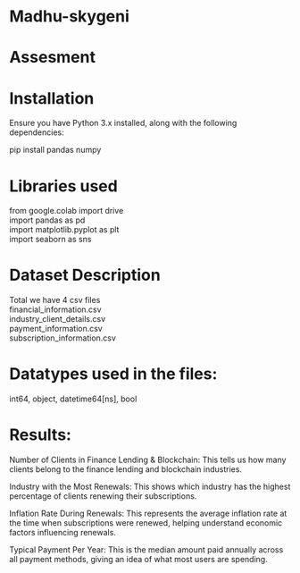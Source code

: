 # Madhu-skygeni

<h1>Assesment</h1>

<h1>Installation</h1>
Ensure you have Python 3.x installed, along with the following dependencies:

pip install pandas numpy

<h1>Libraries used</h1>
from google.colab import drive<br>
import pandas as pd<br>
import matplotlib.pyplot as plt<br>
import seaborn as sns<br>

<h1>Dataset Description</h1>
Total we have 4 csv files <br>
financial_information.csv <br>
industry_client_details.csv <br>
payment_information.csv <br>
subscription_information.csv <br>

<h1>Datatypes used in the files: </h1>
int64, object, datetime64[ns], bool

<h1>Results:</h1>

Number of Clients in Finance Lending & Blockchain: This tells us how many clients belong to the finance lending and blockchain industries.

Industry with the Most Renewals: This shows which industry has the highest percentage of clients renewing their subscriptions.

Inflation Rate During Renewals: This represents the average inflation rate at the time when subscriptions were renewed, helping understand economic factors influencing renewals.

Typical Payment Per Year: This is the median amount paid annually across all payment methods, giving an idea of what most users are spending.
 



